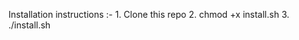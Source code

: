Installation instructions :-
      1. Clone this repo
      2. chmod +x install.sh
      3. ./install.sh
